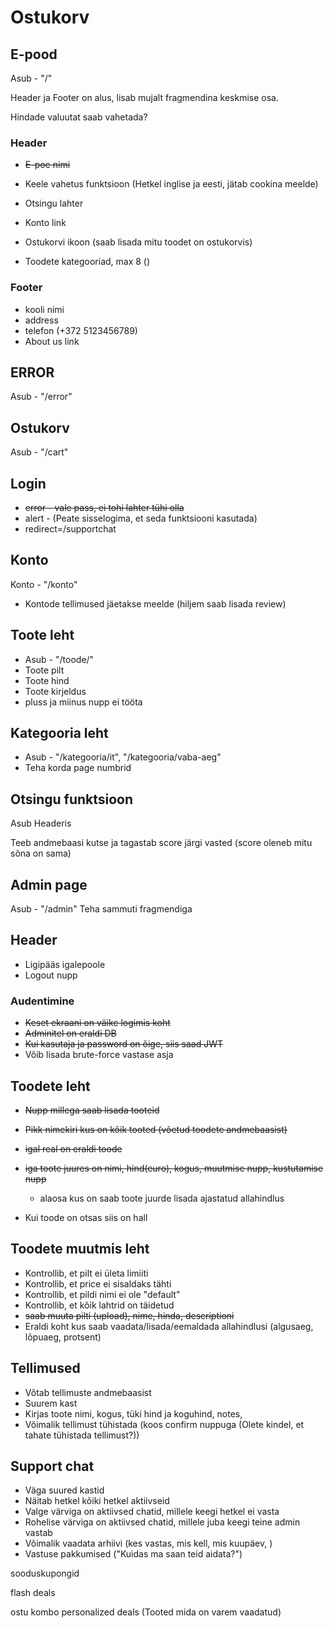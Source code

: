 # Ostukorv

## E-pood

Asub - "/"

Header ja Footer on alus, lisab mujalt fragmendina keskmise osa.

Hindade valuutat saab vahetada?

### Header

 - ~~E-poe nimi~~
 - Keele vahetus funktsioon (Hetkel inglise ja eesti, jätab cookina meelde)
 - Otsingu lahter
 - Konto link
 - Ostukorvi ikoon (saab lisada mitu toodet on ostukorvis)

 - Toodete kategooriad, max 8 ()

### Footer

 - kooli nimi
 - address
 - telefon (+372 5123456789)
 - About us link

## ERROR

Asub - "/error"

## Ostukorv

Asub - "/cart"

## Login

 - ~~error - vale pass, ei tohi lahter tühi olla~~
 - alert - (Peate sisselogima, et seda funktsiooni kasutada)
 - redirect=/supportchat

## Konto

Konto - "/konto"

 - Kontode tellimused jäetakse meelde (hiljem saab lisada review)

## Toote leht

 - Asub - "/toode/"
 - Toote pilt
 - Toote hind
 - Toote kirjeldus
 - pluss ja miinus nupp ei tööta

## Kategooria leht

 - Asub - "/kategooria/it", "/kategooria/vaba-aeg"
 - Teha korda page numbrid

## Otsingu funktsioon

Asub Headeris

Teeb andmebaasi kutse ja tagastab score järgi vasted (score oleneb mitu sõna on sama)




## Admin page

Asub - "/admin"
Teha sammuti fragmendiga

## Header

 - Ligipääs igalepoole
 - Logout nupp

### Audentimine

 - ~~Keset ekraani on väike logimis koht~~
 - ~~Adminitel on eraldi DB~~
 - ~~Kui kasutaja ja password on õige, siis saad JWT~~
 - Võib lisada brute-force vastase asja

## Toodete leht
 - ~~Nupp millega saab lisada tooteid~~

 - ~~Pikk nimekiri kus on kõik tooted (võetud toodete andmebaasist)~~
 - ~~igal real on eraldi toode~~
 - ~~iga toote juures on nimi, hind(euro), kogus, muutmise nupp, kustutamise nupp~~
   - alaosa kus on saab toote juurde lisada ajastatud allahindlus
 - Kui toode on otsas siis on hall

## Toodete muutmis leht

 - Kontrollib, et pilt ei ületa limiiti
 - Kontrollib, et price ei sisaldaks tähti
 - Kontrollib, et pildi nimi ei ole "default"
 - Kontrollib, et kõik lahtrid on täidetud
 - ~~saab muuta pilti (upload), nime, hinda, descriptioni~~
 - Eraldi koht kus saab vaadata/lisada/eemaldada allahindlusi (algusaeg, lõpuaeg, protsent)

## Tellimused

 - Võtab tellimuste andmebaasist
 - Suurem kast
 - Kirjas toote nimi, kogus, tüki hind ja koguhind, notes, 
 - Võimalik tellimust tühistada (koos confirm nuppuga (Olete kindel, et tahate tühistada tellimust?))

## Support chat
 - Väga suured kastid
 - Näitab hetkel kõiki hetkel aktiivseid 
 - Valge värviga on aktiivsed chatid, millele keegi hetkel ei vasta
 - Rohelise värviga on aktiivsed chatid, millele juba keegi teine admin vastab
 - Võimalik vaadata arhiivi (kes vastas, mis kell, mis kuupäev, )
 - Vastuse pakkumised ("Kuidas ma saan teid aidata?")



sooduskupongid

flash deals

ostu kombo
personalized deals (Tooted mida on varem vaadatud)
